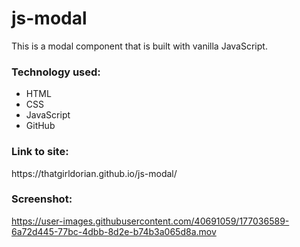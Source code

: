 # js-modal

This is a modal component that is built with vanilla JavaScript. 
               

<h3>Technology used:</h3>

- HTML
- CSS
- JavaScript
- GitHub

<h3>Link to site:</h3>
https://thatgirldorian.github.io/js-modal/


<h3>Screenshot:</h3>

https://user-images.githubusercontent.com/40691059/177036589-6a72d445-77bc-4dbb-8d2e-b74b3a065d8a.mov

